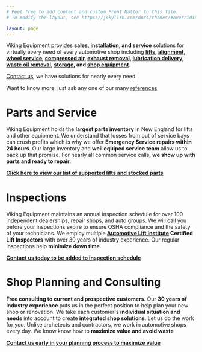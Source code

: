```yaml
---
# Feel free to add content and custom Front Matter to this file.
# To modify the layout, see https://jekyllrb.com/docs/themes/#overriding-theme-defaults

layout: page
---
```


Viking Equipment provides **sales, installation, and service** solutions for virtually every need of every automotive shop including **[lifts](/equipment), [alignment](/equipment), [wheel service](/equipment), [compressed air](/equipment), [exhaust removal](/equipment), [lubrication delivery](/equipment), [waste oil removal](/equipment), [storage](/equipment), and [shop equipment](/equipment).**

[Contact us](/contact), we have solutions for nearly every need.

Want to know more, just ask any one of our many [references](/references)

# Parts and Service

Viking Equipment holds the **largest parts inventory** in New England for lifts and other equipment. We understand that losses from out of service bays can crush profits which is why we offer **Emergency Service repairs within 24 hours**. Our large inventory and **well equiped service team** allow us to back up that promise. For nearly all common service calls, **we show up with parts and ready to repair**.

**[Click here to view our list of supported lifts and stocked parts](/service)**

# Inspections

Viking Equipment maintains an annual inspection schedule for over 100 independent dealerships, repair shops, and auto groups. We will call you before your inspections expire to ensure OSHA compliance and the safety of your technicians. We employ multiple **[Automotive Lift Institute](https://www.autolift.org) Certified Lift Inspectors** with over 30 years of industry experience. Our regular inspections help **minimize down time**.

**[Contact us today to be added to inspection schedule](/inspections)**

# Shop Planning and Consulting

**Free consulting to current and prospective customers**. Our **30 years of industry experience** puts us in the perfect position to help plan your new shop or renovation. We take each customer's **individual situation and needs** into account to create **integrated shop solutions**. Let us do the work for you. Unlike archetects and contractors, we work in automotive shops every day. We know know how to **maximize value and avoid waste**

**[Contact us early in your planning process to maximize value](/projects)**